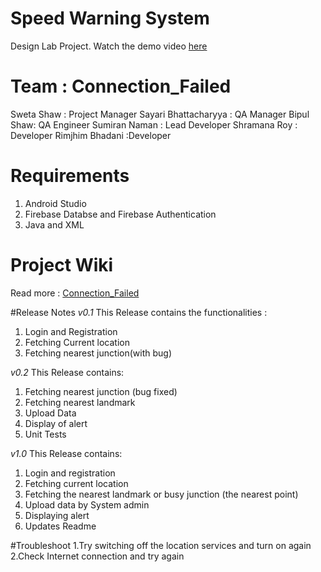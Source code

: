 # Speed Warning System
Design Lab Project. Watch the demo video [here](https://drive.google.com/file/d/1TAhYjU22DlzE11UyI_OWH7IQoCNGUWTl/view?usp=sharing)
# Team : Connection_Failed
Sweta Shaw : Project Manager
Sayari Bhattacharyya : QA Manager
Bipul Shaw: QA Engineer
Sumiran Naman : Lead Developer
Shramana Roy : Developer
Rimjhim Bhadani :Developer

# Requirements
1. Android Studio
2. Firebase Databse and Firebase Authentication
3. Java and XML

# Project Wiki
Read more : [Connection_Failed](http://103.127.146.165/wiki/index.php?title=Connection_Failed:Main)

#Release Notes
*v0.1*
This Release contains the functionalities :
1. Login and Registration
2. Fetching Current location
3. Fetching nearest junction(with bug)

*v0.2*
This Release contains:
1. Fetching nearest junction (bug fixed)
2. Fetching nearest landmark
3. Upload Data
4. Display of alert
5. Unit Tests

*v1.0*
This Release contains:
1. Login and registration
2. Fetching current location
3. Fetching the nearest landmark or busy junction (the nearest point)
4. Upload data by System admin
5. Displaying alert
6. Updates Readme

#Troubleshoot
1.Try switching off the location services and turn on again
2.Check Internet connection and try again
